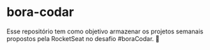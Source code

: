 # bora-codar
Esse repositório tem como objetivo armazenar os projetos semanais propostos pela RocketSeat no desafio #boraCodar. 🚀
